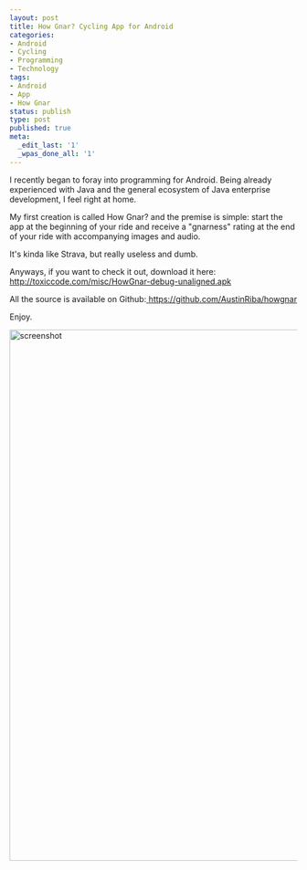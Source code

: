 ```yaml
---
layout: post
title: How Gnar? Cycling App for Android
categories:
- Android
- Cycling
- Programming
- Technology
tags:
- Android
- App
- How Gnar
status: publish
type: post
published: true
meta:
  _edit_last: '1'
  _wpas_done_all: '1'
---
```

I recently began to foray into programming for Android. Being already experienced with Java and the general ecosystem of Java enterprise development, I feel right at home.

My first creation is called How Gnar? and the premise is simple: start the app at the beginning of your ride and receive a "gnarness" rating at the end of your ride with accompanying images and audio.

It's kinda like Strava, but really useless and dumb.

Anyways, if you want to check it out, download it here: <a href="http://toxiccode.com/misc/HowGnar-debug-unaligned.apk">http://toxiccode.com/misc/HowGnar-debug-unaligned.apk</a>

All the source is available on Github:<a href="https://github.com/AustinRiba/howgnar"> https://github.com/AustinRiba/howgnar</a>

Enjoy.

<a href="https://s3-us-west-2.amazonaws.com/pedaldp/uploads/2013/05/screenshot.png"><img class="aligncenter size-large wp-image-613" alt="screenshot" src="https://s3-us-west-2.amazonaws.com/pedaldp/uploads/2013/05/screenshot-576x1024.png" width="524" height="931" /></a>

&nbsp;
